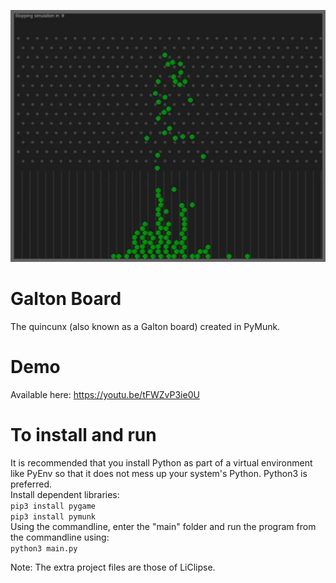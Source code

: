 ![Alt text](images/galtonBoard.png?raw=true "Galton board")
  
# Galton Board
The quincunx (also known as a Galton board) created in PyMunk.

# Demo  
Available here: https://youtu.be/tFWZvP3ie0U  
  
# To install and run  
It is recommended that you install Python as part of a virtual environment like PyEnv so that it does not mess up your system's Python. Python3 is preferred.  
Install dependent libraries:  
`pip3 install pygame`  
`pip3 install pymunk`  
Using the commandline, enter the "main" folder and run the program from the commandline using:   
`python3 main.py`  
  
Note: The extra project files are those of LiClipse.
